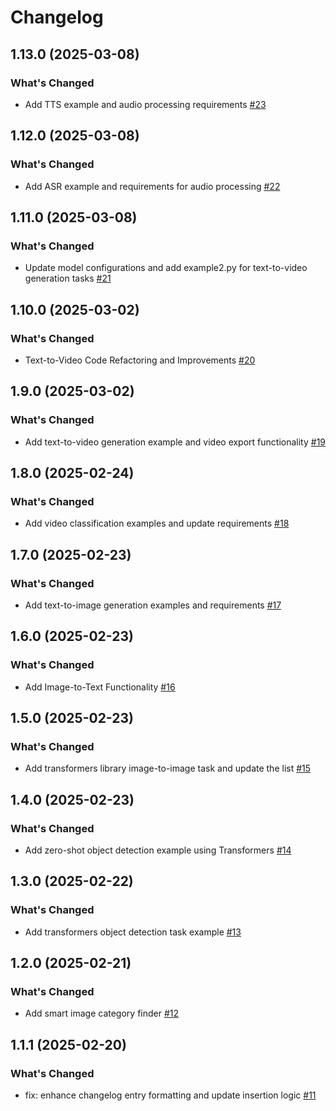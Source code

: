 # Changelog

## 1.13.0 (2025-03-08)

### What's Changed

- Add TTS example and audio processing requirements [#23](https://github.com/foyzulkarim/transformers-tasks/pull/23)


## 1.12.0 (2025-03-08)

### What's Changed

- Add ASR example and requirements for audio processing [#22](https://github.com/foyzulkarim/transformers-tasks/pull/22)


## 1.11.0 (2025-03-08)

### What's Changed

- Update model configurations and add example2.py for text-to-video generation tasks [#21](https://github.com/foyzulkarim/transformers-tasks/pull/21)


## 1.10.0 (2025-03-02)

### What's Changed

- Text-to-Video Code Refactoring and Improvements [#20](https://github.com/foyzulkarim/transformers-tasks/pull/20)


## 1.9.0 (2025-03-02)

### What's Changed

- Add text-to-video generation example and video export functionality [#19](https://github.com/foyzulkarim/transformers-tasks/pull/19)


## 1.8.0 (2025-02-24)

### What's Changed

- Add video classification examples and update requirements [#18](https://github.com/foyzulkarim/transformers-tasks/pull/18)


## 1.7.0 (2025-02-23)

### What's Changed

- Add text-to-image generation examples and requirements [#17](https://github.com/foyzulkarim/transformers-tasks/pull/17)


## 1.6.0 (2025-02-23)

### What's Changed

- Add Image-to-Text Functionality [#16](https://github.com/foyzulkarim/transformers-tasks/pull/16)


## 1.5.0 (2025-02-23)

### What's Changed

- Add transformers library image-to-image task and update the list [#15](https://github.com/foyzulkarim/transformers-tasks/pull/15)


## 1.4.0 (2025-02-23)

### What's Changed

- Add zero-shot object detection example using Transformers [#14](https://github.com/foyzulkarim/transformers-tasks/pull/14)


## 1.3.0 (2025-02-22)

### What's Changed

- Add transformers object detection task example [#13](https://github.com/foyzulkarim/transformers-tasks/pull/13)


## 1.2.0 (2025-02-21)

### What's Changed

- Add smart image category finder [#12](https://github.com/foyzulkarim/ai-course-practice/pull/12)


## 1.1.1 (2025-02-20)

### What's Changed

- fix: enhance changelog entry formatting and update insertion logic [#11](https://github.com/foyzulkarim/ai-course-practice/pull/11)

